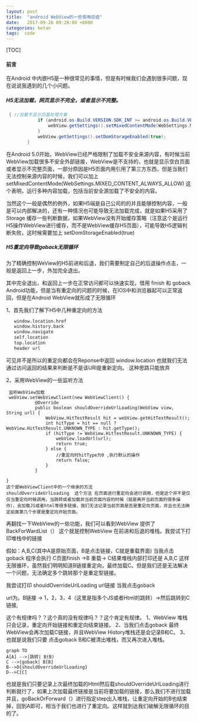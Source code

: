 ```yaml
---
layout: post
title:  "android WebView的一些使用总结"
date:   2017-09-26 09:28:00 +0800
categories: ketan
tags:  code 
---
```


 [TOC]
#### 前言
在Android 中内嵌H5是一种很常见的事情，但是有时候我们会遇到很多问题，现在说说我遇到的几个小问题。




##### H5无法加载，网页显示不完全，或者显示不完整。

```java
 { //加载不显示页面处理方案
            if (android.os.Build.VERSION.SDK_INT >= android.os.Build.VERSION_CODES.LOLLIPOP) {
                webView.getSettings().setMixedContentMode(WebSettings.MIXED_CONTENT_ALWAYS_ALLOW);
            }
            webView.getSettings().setDomStorageEnabled(true);
        }
```

在Android 5.0开始，WebView已经严格限制了加载不安全来源内容，有时候当前WebView加载很多不安全外部链接，WebView是不支持的，也就是显示空白页面或者显示不完整页面，一部分原因是H5页面内用引用了第三方东西，但是当我们无法控制来源内容的时候，我们可以加上
setMixedContentMode(WebSettings.MIXED_CONTENT_ALWAYS_ALLOW)
这个表明，运行多种内容加载，包括当前安全源加载了不安全的内容。

当然这个一般是偶然的例外，如果H5端是自己公司的的并且能够控制内容，一般是可以内部解决的，还有一种情况也可能导致无法加载完成，就是如果H5采用了Storage 缓存一些判断数据，如果WebView没有开始缓存策略（注意这个是运行H5操作WebView进行缓存，而不是WebView缓存H5页面），可能导致H5逻辑判断失败，这时候需要加上
setDomStorageEnabled(true)



##### H5重定向导致goback无限循环

 为了精确控制WeView的H5前进和后退，我们需要制定自己的后退操作点击，一般是返回上一步，外加完全退出。
 
 其中完全退出，和返回上一步在正常访问都可以快速实现，借用 finish 和 goback Android功能，但是当有重定向的问题的时候，在IOS中和浏览器起可以正常返回，但是在Android WebView就形成了无限循环
 
 1、首先我们了解下H5中几种重定向的方法
 
 ```html
    window.location.href
    window.history.back
    window.navigate
    self.location
    top.location
    header url
```
 可见并不是所以的重定向都会在Reponse中返回 window.location
 也就我们无法通过访问返回的结果来判断是不是该URl是重新定向。 这种思路只能放弃
 
 
 2、采用WebView的一些监听方法
 
 ```
  监听WebView加载
  webView.setWebViewClient(new WebViewClient() {
            @Override
            public boolean shouldOverrideUrlLoading(WebView view, String url) {
                WebView.HitTestResult hit = webView.getHitTestResult();
                int hitType = hit == null ? WebView.HitTestResult.UNKNOWN_TYPE : hit.getType();
                if (hitType != WebView.HitTestResult.UNKNOWN_TYPE) {
                    webView.loadUrl(url);
                    return true;
                } else {
                    //重定向时hitType为0 ,执行默认的操作
                    return false;
                }
            }

}
这个是WebViewClient中的一个继承的方法
shouldOverrideUrlLoading  这个方法 在页面进行重定向会进行调用，但是这个并不是仅仅当重定向时候调用，当跳转或者加载非当前页面内容的时候（就是离开当前页面的很多操作），会加载JS或者html等很多链接，我们无法记录当前页面是否是重定向页面，并且也无法确定前面第几个步骤是重定向开始页面。
 ```
 
 再翻找一下WebView的一些功能，我们可以看到WebView 提供了BackForWardList（）
 这个就是控制WebView 在前进和后退的堆栈。我尝试下打印堆栈中的链接
 
 假如：A,B,C(其中A是原始页面，B是点击链接，C就是重载界面)
 当我点击goback 程序会执行
 C页面finish ->B 重载-> C结果堆栈内部打印还是 A,B,C 这样无限循环，虽然我们明明知道B链接重定向，最终加载C。但是我们还是无法解决一个问题，无法确定多个跳转那个是重定型链接。
 
 我尝试打印 shouldOverrideUrlLoading url链接
 当我点击goback 
 
 url为。B链接 -> 1，2，3，4（这里是指多个JS或者Html的跳转）->然后跳转到C链接,
 
 这个有规律吗？？这个真的没有规律吗？？这个肯定有规律。
 1、WebView 堆栈只会记录，重定向开始链接和重定向结束链接。
 2、当我们点击goback 最终WebView会再次加载C链接，并且WebView History堆栈还是会记录B和C。
 3、也就是说我们只要 点击goback B和C被清出堆栈，而又再次进入堆栈。
 
 
 
 
```mermaid
graph TD
A[A] -->|跳转| B(B)
C -->|goback| B[B]
B-->D{shouldOverrideUrlLoading}
D-->C[C]
```

 
也就是我们只要记录上次最终加载的Html然后载shouldOverrideUrlLoading进行判断就行了，如果上次加载最终链接是当前将要加载的链接，那么我们不进行加载并且，goBackOrForward（）进行指定step出入堆栈，让重定向开始的B也结束掉，回到A即可，相当于我们也进行了重定向。这样就到达我们破解无限循环的目的了。
